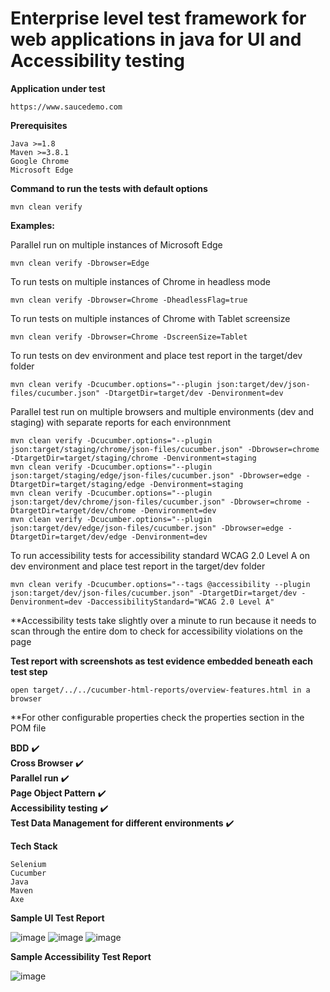 # Enterprise level test framework for web applications in java for UI and Accessibility testing

<b>Application under test</b>

```
https://www.saucedemo.com
```

<b>Prerequisites</b>

```
Java >=1.8
Maven >=3.8.1
Google Chrome
Microsoft Edge
```

<b>Command to run the tests with default options</b>

```
mvn clean verify
```

<b>Examples:</b>

Parallel run on multiple instances of Microsoft Edge
```
mvn clean verify -Dbrowser=Edge
```

To run tests on multiple instances of Chrome in headless mode
```
mvn clean verify -Dbrowser=Chrome -DheadlessFlag=true
```

To run tests on multiple instances of Chrome with Tablet screensize
```
mvn clean verify -Dbrowser=Chrome -DscreenSize=Tablet
```

To run tests on dev environment and place test report in the target/dev folder
```
mvn clean verify -Dcucumber.options="--plugin json:target/dev/json-files/cucumber.json" -DtargetDir=target/dev -Denvironment=dev
```

Parallel test run on multiple browsers and multiple environments (dev and staging) with separate reports for each environnment
```
mvn clean verify -Dcucumber.options="--plugin json:target/staging/chrome/json-files/cucumber.json" -Dbrowser=chrome -DtargetDir=target/staging/chrome -Denvironment=staging
mvn clean verify -Dcucumber.options="--plugin json:target/staging/edge/json-files/cucumber.json" -Dbrowser=edge -DtargetDir=target/staging/edge -Denvironment=staging
mvn clean verify -Dcucumber.options="--plugin json:target/dev/chrome/json-files/cucumber.json" -Dbrowser=chrome -DtargetDir=target/dev/chrome -Denvironment=dev
mvn clean verify -Dcucumber.options="--plugin json:target/dev/edge/json-files/cucumber.json" -Dbrowser=edge -DtargetDir=target/dev/edge -Denvironment=dev
```

To run accessibility tests for accessibility standard WCAG 2.0 Level A on dev environment and place test report in the target/dev folder
```
mvn clean verify -Dcucumber.options="--tags @accessibility --plugin json:target/dev/json-files/cucumber.json" -DtargetDir=target/dev -Denvironment=dev -DaccessibilityStandard="WCAG 2.0 Level A"
```
**Accessibility tests take slightly over a minute to run because it needs to scan through the entire dom to check for accessibility violations on the page

<b>Test report with screenshots as test evidence embedded beneath each test step</b>

```
open target/../../cucumber-html-reports/overview-features.html in a browser
```

**For other configurable properties check the properties section in the POM file

<b>BDD</b> :heavy_check_mark:  
<b>Cross Browser</b> :heavy_check_mark:  
<b>Parallel run</b> :heavy_check_mark:  
<b>Page Object Pattern</b> :heavy_check_mark:  
<b>Accessibility testing</b> :heavy_check_mark:  
<b>Test Data Management for different environments</b> :heavy_check_mark:  

<b>Tech Stack</b>

```
Selenium
Cucumber
Java
Maven
Axe
```

<b>Sample UI Test Report</b>

![image](https://user-images.githubusercontent.com/5993336/160018003-10afb86b-5664-43a3-a9f3-16b1800707c7.png)
![image](https://user-images.githubusercontent.com/5993336/160018189-72750b06-af0d-414e-9e0b-8a6a534b21c0.png)
![image](https://user-images.githubusercontent.com/5993336/160018324-5604fb4d-4f41-4cb1-bbdd-064bd361fe3e.png)

<b>Sample Accessibility Test Report</b>

![image](https://user-images.githubusercontent.com/5993336/160018707-8c285d44-d093-45b1-9cf2-1de001c60457.png)
